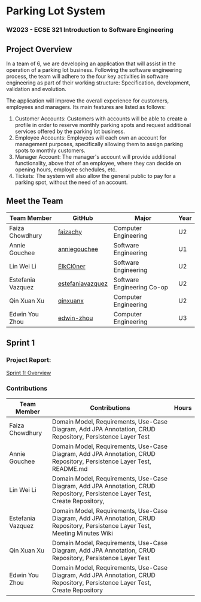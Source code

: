 # Parking Lot System
### W2023 - ECSE 321 Introduction to Software Engineering

## Project Overview
In a team of 6, we are developing an application that will assist in the operation of a parking lot business. Following the software engineering process, the team will adhere to the four key activities in software engineering as part of their working structure: Specification, development, validation and evolution. 

The application will improve the overall experience for customers, employees and managers. Its main features are listed as follows:
1. Customer Accounts: Customers with accounts will be able to create a profile in order to reserve monthly parking spots and request additional services offered by the parking lot business.
2. Employee Accounts: Employees will each own an account for management purposes, specifically allowing them to assign parking spots to monthly customers.
3. Manager Account: The manager's account will provide additional functionality, above that of an employee, where they can decide on opening hours, employee schedules, etc.
4. Tickets: The system will also allow the general public to pay for a parking spot, without the need of an account.

## Meet the Team
| Team Member       | GitHub                                          | Major                      | Year |
| ----------------- | ----------------------------------------------- | -------------------------- | ---- |
| Faiza Chowdhury   |[faizachy](https://github.com/faizachy)          | Computer Engineering       | U2 |
| Annie Gouchee     |[anniegouchee](https://github.com/anniegouchee)  | Software Engineering       | U1 |
| Lin Wei Li        |[ElkCl0ner](https://github.com/ElkCl0ner)        | Software Engineering       | U2 |
| Estefania Vazquez |[estefaniavazquez](https://github.com/estefaniavazquez) | Software Engineering Co-op | U2 |
| Qin Xuan Xu       |[qinxuanx](https://github.com/qinxuanx)          | Computer Engineering       | U2 |
| Edwin You Zhou    |[edwin-zhou](https://github.com/edwin-zhou)      | Computer Engineering       | U3 |

## Sprint 1

### Project Report:
[Sprint 1: Overview](https://github.com/McGill-ECSE321-W23/project-group-04/wiki/Overview)

### Contributions
| Team Member       | Contributions                                   | Hours  |
| ----------------- | ----------------------------------------------- | ------ |
| Faiza Chowdhury   |Domain Model, Requirements, Use-Case Diagram, Add JPA Annotation, CRUD Repository, Persistence Layer Test|        |
| Annie Gouchee     |Domain Model, Requirements, Use-Case Diagram, Add JPA Annotation, CRUD Repository, Persistence Layer Test, README.md|        |
| Lin Wei Li        |Domain Model, Requirements, Use-Case Diagram, Add JPA Annotation, CRUD Repository, Persistence Layer Test, Create Repository, |        |
| Estefania Vazquez |Domain Model, Requirements, Use-Case Diagram, Add JPA Annotation, CRUD Repository, Persistence Layer Test, Meeting Minutes Wiki|        |
| Qin Xuan Xu       |Domain Model, Requirements, Use-Case Diagram, Add JPA Annotation, CRUD Repository, Persistence Layer Test|        |
| Edwin You Zhou    |Domain Model, Requirements, Use-Case Diagram, Add JPA Annotation, CRUD Repository, Persistence Layer Test, Create Repository|        |

